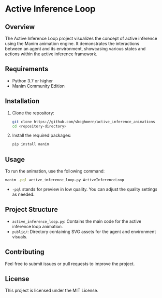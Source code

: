 # Active Inference Loop

## Overview

The Active Inference Loop project visualizes the concept of active inference using the Manim animation engine. It demonstrates the interactions between an agent and its environment, showcasing various states and actions within the active inference framework.

## Requirements

- Python 3.7 or higher
- Manim Community Edition

## Installation

1. Clone the repository:

   ```bash
   git clone https://github.com/skoghoern/active_inference_animations
   cd <repository-directory>
   ```

2. Install the required packages:
   ```bash
   pip install manim
   ```

## Usage

To run the animation, use the following command:

```bash
manim -pql active_inference_loop.py ActiveInferenceLoop
```

- `-pql` stands for preview in low quality. You can adjust the quality settings as needed.

## Project Structure

- `active_inference_loop.py`: Contains the main code for the active inference loop animation.
- `public/`: Directory containing SVG assets for the agent and environment visuals.

## Contributing

Feel free to submit issues or pull requests to improve the project.

## License

This project is licensed under the MIT License.
